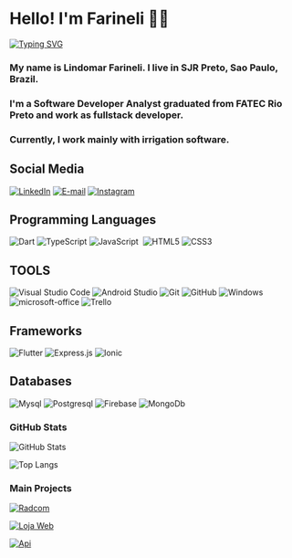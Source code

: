 # Hello! I'm Farineli 👋🏻
[![Typing SVG](https://readme-typing-svg.herokuapp.com/?color=fff&size=35&center=true&vCenter=true&width=1000&lines=Welcome+to+my+github+profile!+:%29)](https://git.io/typing-svg)

### My name is Lindomar Farineli. I live in SJR Preto, Sao Paulo, Brazil. ###
### I'm a Software Developer Analyst graduated from FATEC Rio Preto and work as fullstack developer. ###
### Currently, I work mainly with irrigation software. ###


## Social Media

[![LinkedIn](https://img.shields.io/badge/LinkedIn-0077B5?style=for-the-badge&logo=linkedin&logoColor=fff)](https://www.linkedin.com/in/lindomarfarineli/)  [![E-mail](https://img.shields.io/badge/-Hotmail-0078D4?style=for-the-badge&logo=microsoft-outlook&logoColor=whilte)](mailto:lindomarfarineli@hotmail.com) [![Instagram](https://img.shields.io/badge/Instagram-%23E4405F?style=for-the-badge&logo=instagram&logoColor=fff)](https://www.instagram.com/farinelilindomar/) 

## Programming Languages
![Dart](https://img.shields.io/badge/Dart-000?style=for-the-badge&logo=dart&logoColor=0175C2)
![TypeScript](https://img.shields.io/badge/TypeScript-000?style=for-the-badge&logo=typescript)
![JavaScript](https://img.shields.io/badge/JavaScript-0D1117?style=for-the-badge&logo=javascript)&nbsp;
![HTML5](https://img.shields.io/badge/HTML5-000?style=for-the-badge&logo=html5)
![CSS3](https://img.shields.io/badge/CSS3-000?style=for-the-badge&logo=css3&logoColor=264CE4)


## TOOLS
![Visual Studio Code](https://img.shields.io/badge/-Visual%20Studio%20Code-0D1117?style=for-the-badge&logo=visual-studio-code&logoColor=007ACC&labelColor=0D1117)
![Android Studio](https://img.shields.io/badge/AndroidStudio-0D1117?style=for-the-badge&logo=AndroidStudio)
![Git](https://img.shields.io/badge/-Git-0D1117?style=for-the-badge&logo=git&labelColor=0D1117)
![GitHub](https://img.shields.io/badge/-GitHub-0D1117?style=for-the-badge&logo=github&labelColor=0D1117)
![Windows](https://img.shields.io/badge/-Windows-0D1117?style=for-the-badge&logo=windows&labelColor=0D1117)
![microsoft-office](https://img.shields.io/badge/-microsoft_office-0D1117?style=for-the-badge&logo=microsoft-office&labelColor=0D1117)
![Trello](https://img.shields.io/badge/Trello-000?style=for-the-badge&logo=Trello)


## Frameworks

![Flutter](https://img.shields.io/badge/Flutter-000?style=for-the-badge&logo=Flutter)
![Express.js](https://img.shields.io/badge/ExpressJs-000?style=for-the-badge&logo=Express)
![Ionic](https://img.shields.io/badge/Ionic-000?style=for-the-badge&logo=Ionic)


## Databases

![Mysql](https://img.shields.io/badge/MySql-000?style=for-the-badge&logo=Mysql)
![Postgresql](https://img.shields.io/badge/Postgresql-000?style=for-the-badge&ogo=postgresql)
![Firebase](https://img.shields.io/badge/Firebase-000?style=for-the-badge&logo=Firebase)
![MongoDb](https://img.shields.io/badge/MongoDB-000?style=for-the-badge&logo=Mongodb)



### GitHub Stats

![GitHub Stats](https://github-readme-stats.vercel.app/api?username=lindomarfarineli&theme=transparent&bg_color=000&border_color=ffc52d&show_icons=true&icon_color=0059D6&title_color=0059D6&text_color=e94d5f)

![Top Langs](https://github-readme-stats-git-masterrstaa-rickstaa.vercel.app/api/top-langs/?username=lindomarfarineli&layout=compact&bg_color=000&border_color=ffc52d&title_color=0059D6&text_color=FFF)

### Main Projects

[![Radcom](https://github-readme-stats.vercel.app/api/pin/?username=lindomarfarineli&repo=radcom&bg_color=000&border_color=ffc52d&show_icons=true&icon_color=0059D6&title_color=E94D5F&text_color=FFF)](https://github.com/lindomarfarineli/radcom)

[![Loja Web](https://github-readme-stats.vercel.app/api/pin/?username=lindomarfarineli&repo=loja-web&bg_color=000&border_color=ffc52d&show_icons=true&icon_color=0059D6&title_color=E94D5F&text_color=FFF)](https://github.com/lindomarfarineli/loja-web)

[![Api](https://github-readme-stats.vercel.app/api/pin/?username=lindomarfarineli&repo=advanced-api&bg_color=000&border_color=ffc52d&show_icons=true&icon_color=0059D6&title_color=E94D5F&text_color=FFF)](https://github.com/lindomarfarineli/advanced-api)